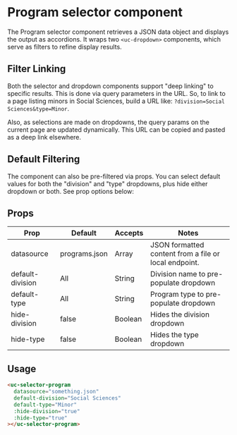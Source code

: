 # Program selector component

The Program selector component retrieves a JSON data object and displays the output as accordions. It wraps two `<uc-dropdown>` components, which serve as filters to refine display results. 

## Filter Linking
Both the selector and dropdown components support "deep linking" to specific results. This is done via query parameters in the URL. So, to link to a page listing minors in Social Sciences, build a URL like: `?division=Social Sciences&type=Minor`.

Also, as selections are made on dropdowns, the query params on the current page are updated dynamically. This URL can be copied and pasted as a deep link elsewhere. 

## Default Filtering
The component can also be pre-filtered via props. You can select default values for both the "division" and "type" dropdowns, plus hide either dropdown or both. See prop options below:

## Props

| Prop             | Default       | Accepts | Notes                                                 |
|------------------|---------------|---------|-------------------------------------------------------|
| datasource       | programs.json | Array   | JSON formatted content from a file or local endpoint. |
| default-division | All           | String  | Division name to pre-populate dropdown                |
| default-type     | All           | String  | Program type to pre-populate dropdown                 |
| hide-division    | false         | Boolean | Hides the division dropdown                           |
| hide-type        | false         | Boolean | Hides the type dropdown                               |

## Usage

```html
<uc-selector-program 
  datasource="something.json"
  default-division="Social Sciences"
  default-type="Minor"
  :hide-division="true"
  :hide-type="true"
></uc-selector-program>
```
